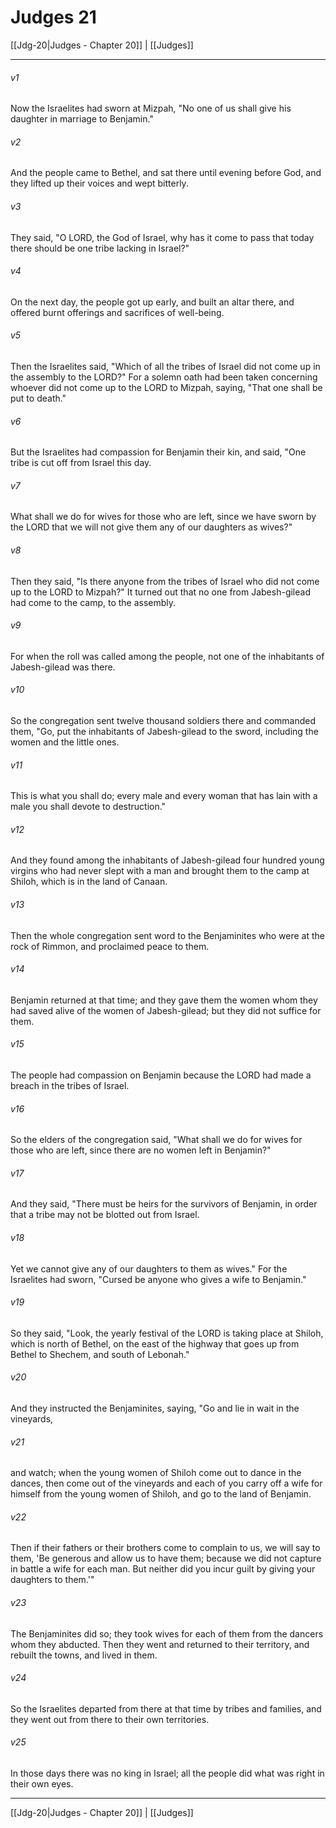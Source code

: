 # Judges 21

[[Jdg-20|Judges - Chapter 20]] | [[Judges]]
***

###### v1
Now the Israelites had sworn at Mizpah, "No one of us shall give his daughter in marriage to Benjamin."
###### v2
And the people came to Bethel, and sat there until evening before God, and they lifted up their voices and wept bitterly.
###### v3
They said, "O LORD, the God of Israel, why has it come to pass that today there should be one tribe lacking in Israel?"
###### v4
On the next day, the people got up early, and built an altar there, and offered burnt offerings and sacrifices of well-being.
###### v5
Then the Israelites said, "Which of all the tribes of Israel did not come up in the assembly to the LORD?" For a solemn oath had been taken concerning whoever did not come up to the LORD to Mizpah, saying, "That one shall be put to death."
###### v6
But the Israelites had compassion for Benjamin their kin, and said, "One tribe is cut off from Israel this day.
###### v7
What shall we do for wives for those who are left, since we have sworn by the LORD that we will not give them any of our daughters as wives?"
###### v8
Then they said, "Is there anyone from the tribes of Israel who did not come up to the LORD to Mizpah?" It turned out that no one from Jabesh-gilead had come to the camp, to the assembly.
###### v9
For when the roll was called among the people, not one of the inhabitants of Jabesh-gilead was there.
###### v10
So the congregation sent twelve thousand soldiers there and commanded them, "Go, put the inhabitants of Jabesh-gilead to the sword, including the women and the little ones.
###### v11
This is what you shall do; every male and every woman that has lain with a male you shall devote to destruction."
###### v12
And they found among the inhabitants of Jabesh-gilead four hundred young virgins who had never slept with a man and brought them to the camp at Shiloh, which is in the land of Canaan.
###### v13
Then the whole congregation sent word to the Benjaminites who were at the rock of Rimmon, and proclaimed peace to them.
###### v14
Benjamin returned at that time; and they gave them the women whom they had saved alive of the women of Jabesh-gilead; but they did not suffice for them.
###### v15
The people had compassion on Benjamin because the LORD had made a breach in the tribes of Israel.
###### v16
So the elders of the congregation said, "What shall we do for wives for those who are left, since there are no women left in Benjamin?"
###### v17
And they said, "There must be heirs for the survivors of Benjamin, in order that a tribe may not be blotted out from Israel.
###### v18
Yet we cannot give any of our daughters to them as wives." For the Israelites had sworn, "Cursed be anyone who gives a wife to Benjamin."
###### v19
So they said, "Look, the yearly festival of the LORD is taking place at Shiloh, which is north of Bethel, on the east of the highway that goes up from Bethel to Shechem, and south of Lebonah."
###### v20
And they instructed the Benjaminites, saying, "Go and lie in wait in the vineyards,
###### v21
and watch; when the young women of Shiloh come out to dance in the dances, then come out of the vineyards and each of you carry off a wife for himself from the young women of Shiloh, and go to the land of Benjamin.
###### v22
Then if their fathers or their brothers come to complain to us, we will say to them, 'Be generous and allow us to have them; because we did not capture in battle a wife for each man. But neither did you incur guilt by giving your daughters to them.'"
###### v23
The Benjaminites did so; they took wives for each of them from the dancers whom they abducted. Then they went and returned to their territory, and rebuilt the towns, and lived in them.
###### v24
So the Israelites departed from there at that time by tribes and families, and they went out from there to their own territories.
###### v25
In those days there was no king in Israel; all the people did what was right in their own eyes.

***

[[Jdg-20|Judges - Chapter 20]] | [[Judges]]

